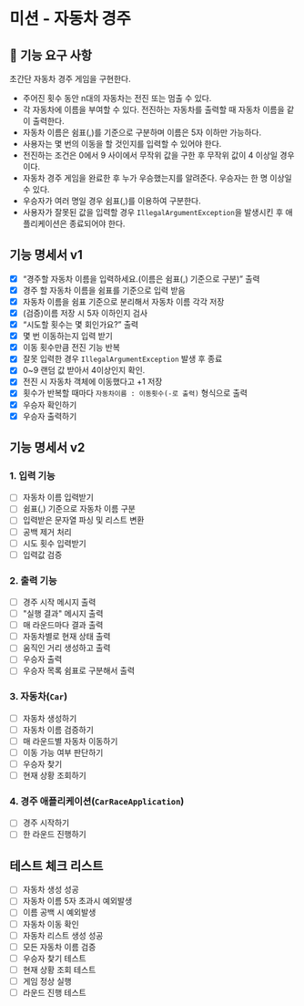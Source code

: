 # 미션 - 자동차 경주


## 🚀 기능 요구 사항

초간단 자동차 경주 게임을 구현한다.

- 주어진 횟수 동안 n대의 자동차는 전진 또는 멈출 수 있다.
- 각 자동차에 이름을 부여할 수 있다. 전진하는 자동차를 출력할 때 자동차 이름을 같이 출력한다.
- 자동차 이름은 쉼표(,)를 기준으로 구분하며 이름은 5자 이하만 가능하다.
- 사용자는 몇 번의 이동을 할 것인지를 입력할 수 있어야 한다.
- 전진하는 조건은 0에서 9 사이에서 무작위 값을 구한 후 무작위 값이 4 이상일 경우이다.
- 자동차 경주 게임을 완료한 후 누가 우승했는지를 알려준다. 우승자는 한 명 이상일 수 있다.
- 우승자가 여러 명일 경우 쉼표(,)를 이용하여 구분한다.
- 사용자가 잘못된 값을 입력할 경우 `IllegalArgumentException`을 발생시킨 후 애플리케이션은 종료되어야 한다.

## 기능 명세서 v1
- [x]  “경주할 자동차 이름을 입력하세요.(이름은 쉼표(,) 기준으로 구분)” 출력
- [x]  경주 할 자동차 이름을 쉼표를 기준으로 입력 받음
- [x]  자동차 이름을 쉼표 기준으로 분리해서 자동차 이름 각각 저장
- [x]  (검증)이름 저장 시 5자 이하인지 검사
- [x]  “시도할 횟수는 몇 회인가요?” 출력
- [x]  몇 번 이동하는지 입력 받기
- [x]  이동 횟수만큼 전진 기능 반복
- [x]  잘못 입력한 경우 `IllegalArgumentException` 발생 후 종료
- [x]  0~9 랜덤 값 받아서 4이상인지 확인.
- [x]  전진 시 자동차 객체에 이동했다고 +1 저장
- [x]  횟수가 반복할 때마다 `자동차이름 : 이동횟수(-로 출력)` 형식으로 출력
- [x]  우승자 확인하기
- [x]  우승자 출력하기

## 기능 명세서 v2
### 1. 입력 기능
- [ ] 자동차 이름 입력받기
- [ ] 쉼표(,) 기준으로 자동차 이름 구분
- [ ] 입력받은 문자열 파싱 및 리스트 변환
- [ ] 공백 제거 처리
- [ ] 시도 횟수 입력받기
- [ ] 입력값 검증

### 2. 출력 기능
- [ ] 경주 시작 메시지 출력
- [ ] "실행 결과" 메시지 출력
- [ ] 매 라운드마다 결과 출력
- [ ] 자동차별로 현재 상태 출력
- [ ] 움직인 거리 생성하고 출력
- [ ] 우승자 출력
- [ ] 우승자 목록 쉼표로 구분해서 출력

### 3. 자동차(`Car`)
- [ ] 자동차 생성하기
- [ ] 자동차 이름 검증하기
- [ ] 매 라운드별 자동차 이동하기
- [ ] 이동 가능 여부 판단하기
- [ ] 우승자 찾기
- [ ] 현재 상황 조회하기

### 4. 경주 애플리케이션(`CarRaceApplication`)
- [ ] 경주 시작하기
- [ ] 한 라운드 진행하기

## 테스트 체크 리스트
- [ ] 자동차 생성 성공
- [ ] 자동차 이름 5자 초과시 예외발생
- [ ] 이름 공백 시 예외발생
- [ ] 자동차 이동 확인
- [ ] 자동차 리스트 생성 성공
- [ ] 모든 자동차 이름 검증
- [ ] 우승자 찾기 테스트
- [ ] 현재 상황 조회 테스트
- [ ] 게임 정상 실행
- [ ] 라운드 진행 테스트
